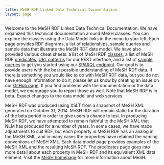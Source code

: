 ```yaml
---
title: MeSH-RDF Linked Data Technical Documentation
layout: page
---
```


Welcome to the MeSH RDF Linked Data Technical Documentation. We have organized this technical documentation around MeSH classes. You can explore the classes using the Data Model links in the menu to your left. Each page provides RDF diagrams, a list of relationships, sample queries and sample data that illustrate the MeSH RDF data model. We have also provided various cheat sheets: a list of MeSH RDF [classes](./classes.html), a list of MeSH RDF [predicates](./predicates.html), [URL patterns](./rest-interface.html) for our REST interface, and a list of [sample queries](./sample-queries.html) to get you started using our [SPARQL endpoint](http://id.nlm.nih.gov/mesh/sparql). Our goal is to provide users with the best possible understanding of MeSH RDF data. If there is something you would like to do with MeSH RDF data, but you do not have enough information to do it, please let us know by creating an issue on our [GitHub page](https://github.com/HHS/meshrdf/issues). If you find problems with the documentation or the data model, we encourage you to report those as well. Note that MeSH RDF is in beta. Expect changes to the data model and web services. 

MeSH RDF was produced using XSLT from a snapshot of MeSH XML generated on October 31, 2014. MeSH RDF will remain static for the duration of the beta period in order to give users a chance to test. In producing MeSH RDF, we have attempted to remain faithful to the MeSH XML that NLM has produced for a number of years. In some cases, we have made adjustments to suit RDF, but each property in MeSH RDF has an analog in the MeSH XML, and in many cases the properties have retained the naming conventions of MeSH XML. Each data model page provides examples of the MeSH XML and the resulting MeSH RDF. The [predicates](./predicates.html) page goes into more detail about each property in MeSH RDF and its equivalent XML data element. Visit the [MeSH homepage](http://www.nlm.nih.gov/mesh/) for more information about MeSH.





